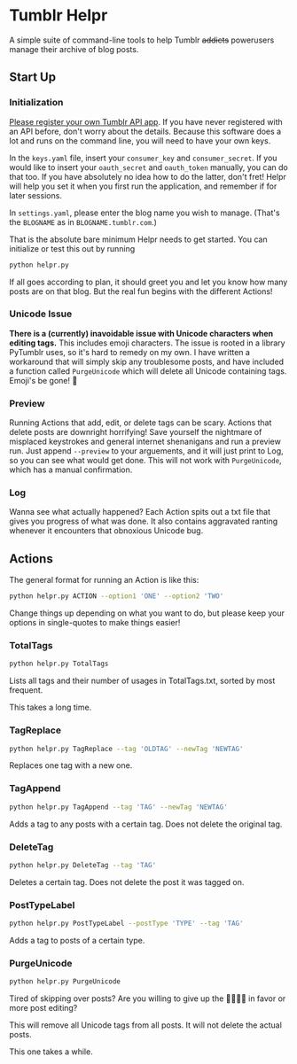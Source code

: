 # Tumblr Helpr

A simple suite of command-line tools to help Tumblr ~~addicts~~ powerusers manage their archive of blog posts.

## Start Up

### Initialization

[Please register your own Tumblr API app](https://www.tumblr.com/oauth/apps). If you have never registered with an API before, don't worry about the details. Because this software does a lot and runs on the command line, you will need to have your own keys.

In the `keys.yaml` file, insert your `consumer_key` and `consumer_secret`. If you would like to insert your `oauth_secret` and `oauth_token` manually, you can do that too. If you have absolutely no idea how to do the latter, don't fret! Helpr will help you set it when you first run the application, and remember if for later sessions.

In `settings.yaml`, please enter the blog name you wish to manage. (That's the `BLOGNAME` as in `BLOGNAME.tumblr.com`.)

That is the absolute bare minimum Helpr needs to get started. You can initialize or test this out by running 

```bash
python helpr.py
```

If all goes according to plan, it should greet you and let you know how many posts are on that blog. But the real fun begins with the different Actions! 

### Unicode Issue

**There is a (currently) inavoidable issue with Unicode characters when editing tags.** This includes emoji characters. The issue is rooted in a library PyTumblr uses, so it's hard to remedy on my own. I have written a workaround that will simply skip any troublesome posts, and have included a function called ``PurgeUnicode`` which will delete all Unicode containing tags. Emoji's be gone! 💩

### Preview

Running Actions that add, edit, or delete tags can be scary. Actions that delete posts are downright horrifying! Save yourself the nightmare of misplaced keystrokes and general internet shenanigans and run a preview run. Just append `--preview` to your arguements, and it will just print to Log, so you can see what would get done. This will not work with `PurgeUnicode`, which has a manual confirmation.

### Log

Wanna see what actually happened? Each Action spits out a txt file that gives you progress of what was done. It also contains aggravated ranting whenever it encounters that obnoxious Unicode bug.


## Actions

The general format for running an Action is like this:

```bash
python helpr.py ACTION --option1 'ONE' --option2 'TWO' 
```
Change things up depending on what you want to do, but please keep your options in single-quotes to make things easier!


### TotalTags

```bash
python helpr.py TotalTags
```

Lists all tags and their number of usages in TotalTags.txt, sorted by most frequent.

This takes a long time.

### TagReplace

```bash
python helpr.py TagReplace --tag 'OLDTAG' --newTag 'NEWTAG'
```

Replaces one tag with a new one.

### TagAppend

```bash
python helpr.py TagAppend --tag 'TAG' --newTag 'NEWTAG'
```

Adds a tag to any posts with a certain tag. Does not delete the original tag.

### DeleteTag

```bash
python helpr.py DeleteTag --tag 'TAG'
```

Deletes a certain tag. Does not delete the post it was tagged on.

### PostTypeLabel

```bash
python helpr.py PostTypeLabel --postType 'TYPE' --tag 'TAG'
```
Adds a tag to posts of a certain type.

### PurgeUnicode

```bash
python helpr.py PurgeUnicode
```

Tired of skipping over posts? Are you willing to give up the 👀💥💯🍆 in favor or more post editing?

This will remove all Unicode tags from all posts. It will not delete the actual posts. 

This one takes a while.
